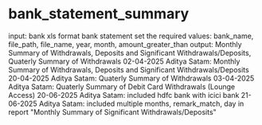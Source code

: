 # bank_statement_summary

input: bank xls format bank statement
set the required values: bank_name, file_path, file_name, year, month, amount_greater_than
output: Monthly Summary of Withdrawals, Deposits and Significant Withdrawals/Deposits, Quaterly Summary of Withdrawals
02-04-2025 Aditya Satam: Monthly Summary of Withdrawals, Deposits and Significant Withdrawals/Deposits
20-04-2025 Aditya Satam: Quaterly Summary of Withdrawals
03-04-2025 Aditya Satam: Quaterly Summary of Debit Card Withdrawals (Lounge Access)
20-06-2025 Aditya Satam: included hdfc bank with icici bank
21-06-2025 Aditya Satam: included multiple months, remark_match, day in report "Monthly Summary of Significant Withdrawals/Deposits"

